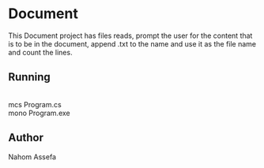 # Document
This Document project has files reads, prompt the user for the content that is to be in the document, append .txt to the name and use it as the file name and count the lines. 
## Running 
 <br> mcs Program.cs </br>
  mono Program.exe 

## Author

  Nahom Assefa
 
